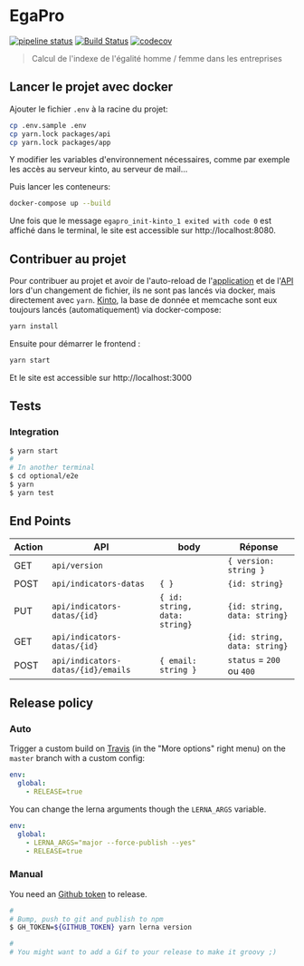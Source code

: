 # EgaPro

[![pipeline status](https://gitlab.factory.social.gouv.fr/SocialGouv/egapro/badges/master/pipeline.svg)](https://gitlab.factory.social.gouv.fr/SocialGouv/egapro/commits/master)
[![Build Status](https://travis-ci.com/SocialGouv/egapro.svg?branch=master)](https://travis-ci.com/SocialGouv/egapro)
[![codecov](https://codecov.io/gh/SocialGouv/egapro/branch/master/graph/badge.svg)](https://codecov.io/gh/SocialGouv/egapro)

> Calcul de l'indexe de l'égalité homme / femme dans les entreprises

## Lancer le projet avec docker

Ajouter le fichier `.env` à la racine du projet:

```bash
cp .env.sample .env
cp yarn.lock packages/api
cp yarn.lock packages/app
```

Y modifier les variables d'environnement nécessaires, comme par exemple les
accès au serveur kinto, au serveur de mail...

Puis lancer les conteneurs:

```bash
docker-compose up --build
```

Une fois que le message `egapro_init-kinto_1 exited with code 0` est affiché dans le terminal, le site est accessible sur http://localhost:8080.

## Contribuer au projet

Pour contribuer au projet et avoir de l'auto-reload de
l'[application](./packages/app) et de l'[API](./packages/api) lors d'un
changement de fichier, ils ne sont pas lancés via docker, mais directement
avec `yarn`. [Kinto](https://kinto.readthedocs.io), la base de donnée et
memcache sont eux toujours lancés (automatiquement) via docker-compose:

```bash
yarn install
```

Ensuite pour démarrer le frontend :

```bash
yarn start
```

Et le site est accessible sur http://localhost:3000

## Tests

### Integration

```bash
$ yarn start
#
# In another terminal
$ cd optional/e2e
$ yarn
$ yarn test
```

## End Points

| Action | API                                | body                          | Réponse                      |
| ------ | ---------------------------------- | ----------------------------- | ---------------------------- |
| GET    | `api/version`                      |                               | `{ version: string }`        |
| POST   | `api/indicators-datas`             | `{ }`                         | `{id: string}`               |
| PUT    | `api/indicators-datas/{id}`        | `{ id: string, data: string}` | `{id: string, data: string}` |
| GET    | `api/indicators-datas/{id}`        |                               | `{id: string, data: string}` |
| POST   | `api/indicators-datas/{id}/emails` | `{ email: string }`           | `status` = `200` ou `400`    |

## Release policy

### Auto

Trigger a custom build on [Travis](https://travis-ci.com/SocialGouv/egapro) (in the "More options" right menu) on the `master` branch with a custom config:

```yml
env:
  global:
    - RELEASE=true
```

You can change the lerna arguments though the `LERNA_ARGS` variable.

```yml
env:
  global:
    - LERNA_ARGS="major --force-publish --yes"
    - RELEASE=true
```

### Manual

You need an [Github token](https://github.com/settings/tokens/new) to release.

```sh
#
# Bump, push to git and publish to npm
$ GH_TOKEN=${GITHUB_TOKEN} yarn lerna version

#
# You might want to add a Gif to your release to make it groovy ;)
```
